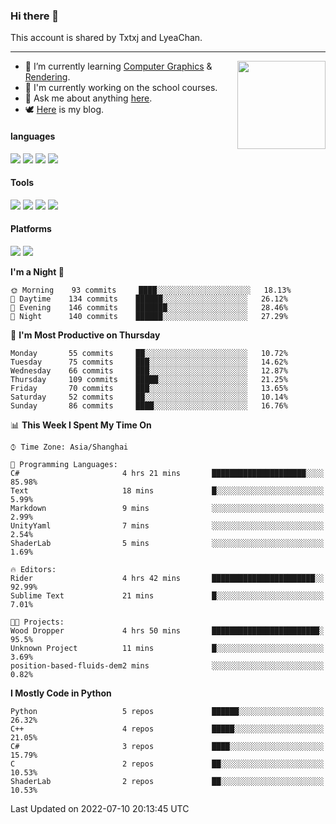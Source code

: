 ### Hi there 👋

This account is shared by Txtxj and LyeaChan.

---

<img align="right" height="141" src="https://github-readme-stats.vercel.app/api?username=txtxj&theme=tokyonight&show_icons=true&count_private=true">

- 🌱 I’m currently learning [Computer Graphics](https://github.com/txtxj/GAMES101) & [Rendering](https://github.com/txtxj/GAMES202).
- 🐶 I'm currently working on the school courses.
- 💬 Ask me about anything [here](https://github.com/txtxj/txtxj/issues).
- 🕊️ [Here](https://txtxj.top) is my blog.

#### languages

![](https://img.shields.io/badge/C++-00599C?logo=cplusplus&logoColor=fff)
![](https://img.shields.io/badge/Python-3e74a2?logo=python&logoColor=fff)
![](https://img.shields.io/badge/C%23-239120?logo=csharp&logoColor=fff)
![](https://img.shields.io/badge/C-A8B9CC?logo=c&logoColor=555)


#### Tools

![](https://img.shields.io/badge/JetBrains-000000?logo=jetbrains&logoColor=fff)
![](https://img.shields.io/badge/Unity-FFFFFF?logo=unity&logoColor=000)
![](https://img.shields.io/badge/SublimeText_3-FF9800?logo=sublimetext&logoColor=fff)
![](https://img.shields.io/badge/Blender-F5792A?logo=blender&logoColor=fff)


#### Platforms

![](https://img.shields.io/badge/Windows_10-0078D6?logo=windows&logoColor=fff)
![](https://img.shields.io/badge/Ubuntu_20.04-E95420?logo=ubuntu&logoColor=fff)


<!--START_SECTION:waka-->
**I'm a Night 🦉** 

```text
🌞 Morning    93 commits     ████░░░░░░░░░░░░░░░░░░░░░   18.13% 
🌆 Daytime    134 commits    ██████░░░░░░░░░░░░░░░░░░░   26.12% 
🌃 Evening    146 commits    ███████░░░░░░░░░░░░░░░░░░   28.46% 
🌙 Night      140 commits    ██████░░░░░░░░░░░░░░░░░░░   27.29%

```
📅 **I'm Most Productive on Thursday** 

```text
Monday       55 commits     ██░░░░░░░░░░░░░░░░░░░░░░░   10.72% 
Tuesday      75 commits     ███░░░░░░░░░░░░░░░░░░░░░░   14.62% 
Wednesday    66 commits     ███░░░░░░░░░░░░░░░░░░░░░░   12.87% 
Thursday     109 commits    █████░░░░░░░░░░░░░░░░░░░░   21.25% 
Friday       70 commits     ███░░░░░░░░░░░░░░░░░░░░░░   13.65% 
Saturday     52 commits     ██░░░░░░░░░░░░░░░░░░░░░░░   10.14% 
Sunday       86 commits     ████░░░░░░░░░░░░░░░░░░░░░   16.76%

```


📊 **This Week I Spent My Time On** 

```text
⌚︎ Time Zone: Asia/Shanghai

💬 Programming Languages: 
C#                       4 hrs 21 mins       █████████████████████░░░░   85.98% 
Text                     18 mins             █░░░░░░░░░░░░░░░░░░░░░░░░   5.99% 
Markdown                 9 mins              ░░░░░░░░░░░░░░░░░░░░░░░░░   2.99% 
UnityYaml                7 mins              ░░░░░░░░░░░░░░░░░░░░░░░░░   2.54% 
ShaderLab                5 mins              ░░░░░░░░░░░░░░░░░░░░░░░░░   1.69%

🔥 Editors: 
Rider                    4 hrs 42 mins       ███████████████████████░░   92.99% 
Sublime Text             21 mins             █░░░░░░░░░░░░░░░░░░░░░░░░   7.01%

🐱‍💻 Projects: 
Wood Dropper             4 hrs 50 mins       ████████████████████████░   95.5% 
Unknown Project          11 mins             █░░░░░░░░░░░░░░░░░░░░░░░░   3.69% 
position-based-fluids-dem2 mins              ░░░░░░░░░░░░░░░░░░░░░░░░░   0.82%

```

**I Mostly Code in Python** 

```text
Python                   5 repos             ██████░░░░░░░░░░░░░░░░░░░   26.32% 
C++                      4 repos             █████░░░░░░░░░░░░░░░░░░░░   21.05% 
C#                       3 repos             ████░░░░░░░░░░░░░░░░░░░░░   15.79% 
C                        2 repos             ██░░░░░░░░░░░░░░░░░░░░░░░   10.53% 
ShaderLab                2 repos             ██░░░░░░░░░░░░░░░░░░░░░░░   10.53%

```



 Last Updated on 2022-07-10 20:13:45 UTC
<!--END_SECTION:waka-->
